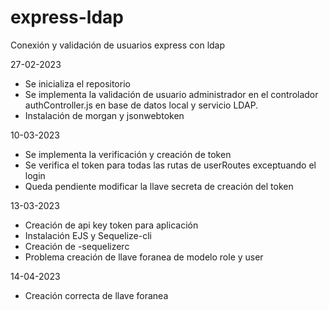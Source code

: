 # express-ldap
Conexión y validación de usuarios express con ldap

<!-- bitacora -->
27-02-2023 
- Se inicializa el repositorio
- Se implementa la validación de usuario administrador en el controlador authController.js en base de datos local y servicio LDAP.
- Instalación de morgan y jsonwebtoken

10-03-2023
- Se implementa la verificación y creación de token 
- Se verifica el token para todas las rutas de userRoutes exceptuando el login
- Queda pendiente modificar la llave secreta de creación del token

13-03-2023
- Creación de api key token para aplicación
- Instalación EJS y Sequelize-cli
- Creación de -sequelizerc 
- Problema creación de llave foranea de modelo role y user

14-04-2023
- Creación correcta de llave foranea 

